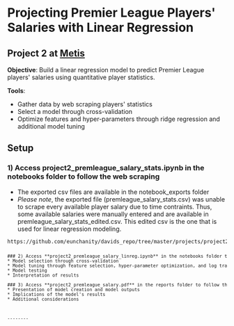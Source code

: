Projecting Premier League Players' Salaries with Linear Regression
==============================

## Project 2 at [Metis](www.thisismetis.com)
**Objective**: Build a linear regression model to predict Premier League players' salaries using quantitative player statistics.

**Tools**:
- Gather data by web scraping players' statistics
- Select a model through cross-validation
- Optimize features and hyper-parameters through ridge regression and additional model tuning

## Setup

### 1) Access **project2_premleague_salary_stats.ipynb** in the notebooks folder to follow the web scraping
* The exported csv files are available in the notebook_exports folder
* *Please note*, the exported file (premleague_salary_stats.csv) was unable to scrape every available player salary due to time contraints. Thus, some available salaries were manually entered and are available in premleague_salary_stats_edited.csv. This edited csv is the one that is used for linear regression modeling.
<pre><code>https://github.com/eunchanity/davids_repo/tree/master/projects/project2_premierleague_salary/notebooks/notebook_exports<code><pre>

### 2) Access **project2_premleague_salary_linreg.ipynb** in the notebooks folder to follow the linear regression modeling
* Model selection through cross-validation
* Model tuning through feature selection, hyper-parameter optimization, and log transformation
* Model testing
* Interpretation of results

### 3) Access **project2_premleague_salary.pdf** in the reports folder to follow the presentation deck
* Presentation of model creation and model outputs
* Implications of the model's results
* Additional considerations



--------